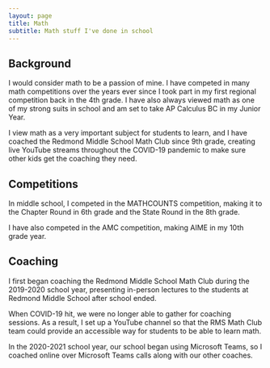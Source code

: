 ```yaml
---
layout: page
title: Math
subtitle: Math stuff I've done in school
---
```


## Background
I would consider math to be a passion of mine. I have competed in many math competitions over the years ever since I took part in my first regional competition back in the 4th grade. I have also always viewed math as one of my strong suits in school and am set to take AP Calculus BC in my Junior Year.

I view math as a very important subject for students to learn, and I have coached the Redmond Middle School Math Club since 9th grade, creating live YouTube streams throughout the COVID-19 pandemic to make sure other kids get the coaching they need.

## Competitions
In middle school, I competed in the MATHCOUNTS competition, making it to the Chapter Round in 6th grade and the State Round in the 8th grade.

I have also competed in the AMC competition, making AIME in my 10th grade year.

## Coaching
I first began coaching the Redmond Middle School Math Club during the 2019-2020 school year, presenting in-person lectures to the students at Redmond Middle School after school ended.

When COVID-19 hit, we were no longer able to gather for coaching sessions. As a result, I set up a YouTube channel so that the RMS Math Club team could provide an accessible way for students to be able to learn math.

In the 2020-2021 school year, our school began using Microsoft Teams, so I coached online over Microsoft Teams calls along with our other coaches.
